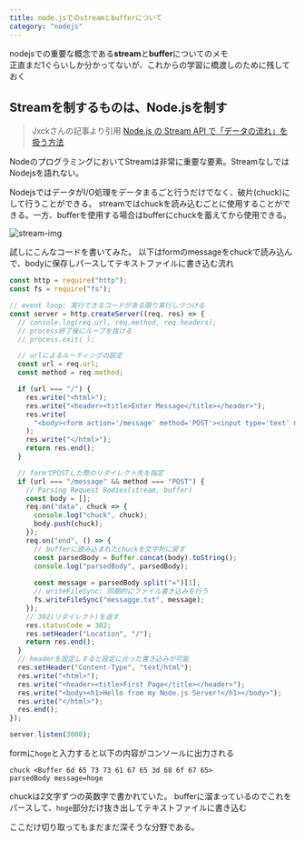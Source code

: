 ```yaml
---
title: node.jsでのstreamとbufferについて
category: "nodejs"
---
```


nodejsでの重要な概念である**stream**と**buffer**についてのメモ  
正直まだ1ぐらいしか分かってないが、これからの学習に橋渡しのために残しておく

## Streamを制するものは、Node.jsを制す

> Jxckさんの記事より引用
> [Node.js の Stream API で「データの流れ」を扱う方法](http://jxck.hatenablog.com/entry/20111204/1322966453)

NodeのプログラミングにおいてStreamは非常に重要な要素。StreamなしではNodejsを語れない。

NodejsではデータがI/O処理をデータまるごと行うだけでなく、破片(chuck)にして行うことができる。
streamではchuckを読み込むごとに使用することができる。一方、bufferを使用する場合はbufferにchuckを蓄えてから使用できる。

![stream-img](https://kudoa-image-store.s3-ap-northeast-1.amazonaws.com/nodejs/stream-buffer.jpeg)

試しにこんなコードを書いてみた。
以下はformのmessageをchuckで読み込んで、bodyに保存しパースしてテキストファイルに書き込む流れ

```javascript
const http = require("http");
const fs = require("fs");

// event loop: 実行できるコードがある限り実行しづつける
const server = http.createServer((req, res) => {
  // console.log(req.url, req.method, req.headers);
  // process終了後にループを抜ける
  // process.exit( );

  // urlによるルーティングの設定
  const url = req.url;
  const method = req.method;

  if (url === "/") {
    res.write("<html>");
    res.write("<header><title>Enter Message</title></header>");
    res.write(
      "<body><form action='/message' method='POST'><input type='text' name='message'><button type='submit'>Send</button></form></body>"
    );
    res.write("</html>");
    return res.end();
  }

  // formでPOSTした際のリダイレクト先を指定
  if (url === "/message" && method === "POST") {
    // Parsing Request Bodies(stream, buffer)
    const body = [];
    req.on("data", chuck => {
      console.log("chuck", chuck);
      body.push(chuck);
    });
    req.on("end", () => {
      // bufferに読み込まれたchuckを文字列に戻す
      const parsedBody = Buffer.concat(body).toString();
      console.log("parsedBody", parsedBody);
			
      const message = parsedBody.split("=")[1];
      // writeFileSync: 同期的にファイル書き込みを行う
      fs.writeFileSync("messagge.txt", message);
    });
    // 302(リダイレクト)を返す
    res.statusCode = 302;
    res.setHeader("Location", "/");
    return res.end();
  }
  // headerを設定しすると設定に合った書き込みが可能
  res.setHeader("Content-Type", "text/html");
  res.write("<html>");
  res.write("<header><title>First Page</title></header>");
  res.write("<body><h1>Hello from my Node.js Server!</h1></body>");
  res.write("</html>");
  res.end();
});

server.listen(3000);
```

formに`hoge`と入力すると以下の内容がコンソールに出力される

```text
chuck <Buffer 6d 65 73 73 61 67 65 3d 68 6f 67 65>
parsedBody message=hoge
```

chuckは2文字ずつの英数字で書かれていた。
bufferに溜まっているのでこれをパースして、`hoge`部分だけ抜き出してテキストファイルに書き込む

ここだけ切り取ってもまだまだ深そうな分野である。